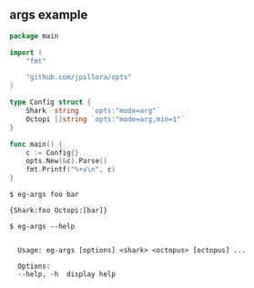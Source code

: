 ## args example

<!--tmpl,code=go:cat main.go -->
``` go 
package main

import (
	"fmt"

	"github.com/jpillora/opts"
)

type Config struct {
	Shark  string   `opts:"mode=arg"`
	Octopi []string `opts:"mode=arg,min=1"`
}

func main() {
	c := Config{}
	opts.New(&c).Parse()
	fmt.Printf("%+v\n", c)
}
```
<!--/tmpl-->

```
$ eg-args foo bar
```

<!--tmpl,code=plain:go run main.go foo bar -->
``` plain 
{Shark:foo Octopi:[bar]}
```
<!--/tmpl-->

```
$ eg-args --help
```

<!--tmpl,code=plain:go build -o eg-args && ./eg-args --help ; rm eg-args -->
``` plain 

  Usage: eg-args [options] <shark> <octopus> [octopus] ...

  Options:
  --help, -h  display help

```
<!--/tmpl-->
